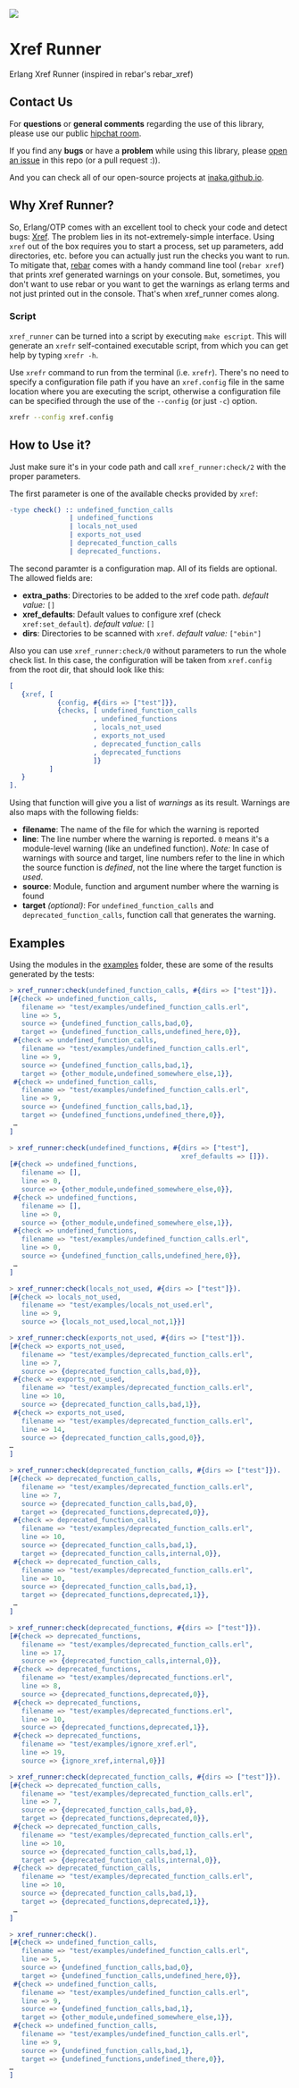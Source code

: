 ![](http://www.mindsmart.com.br/wp-content/uploads/2014/07/paulie-juno-mocinhos.jpg)

# Xref Runner
Erlang Xref Runner (inspired in rebar's rebar_xref)

## Contact Us
For **questions** or **general comments** regarding the use of this library,
please use our public [hipchat room](http://inaka.net/hipchat).

If you find any **bugs** or have a **problem** while using this library, please
[open an issue](https://github.com/inaka/elvis/issues/new) in this repo
(or a pull request :)).

And you can check all of our open-source projects at [inaka.github.io](http://inaka.github.io).

## Why Xref Runner?
So, Erlang/OTP comes with an excellent tool to check your code and detect bugs: [Xref](http://www.erlang.org/doc/apps/tools/xref_chapter.html).
The problem lies in its not-extremely-simple interface. Using `xref` out of the box requires you to start a process, set up parameters, add directories, etc. before you can actually just run the checks you want to run.
To mitigate that, [rebar](http://github.com/rebar/rebar) comes with a handy command line tool (`rebar xref`) that prints xref generated warnings on your console.
But, sometimes, you don't want to use rebar or you want to get the warnings as erlang terms and not just printed out in the console.
That's when xref_runner comes along.

### Script

`xref_runner` can be turned into a script by executing `make escript`. This will
generate an `xrefr` self-contained executable script, from which you can get
help by typing `xrefr -h`.

Use `xrefr` command to run from the terminal (i.e. `xrefr`).
There's no need to specify a configuration file path if you have an
`xref.config` file in the same location where you are executing the script,
otherwise a configuration file can be specified through the use of the
`--config` (or just `-c`) option.

```bash
xrefr --config xref.config
```

## How to Use it?
Just make sure it's in your code path and call `xref_runner:check/2` with the proper parameters.

The first parameter is one of the available checks provided by `xref`:
```erlang
-type check() :: undefined_function_calls
               | undefined_functions
               | locals_not_used
               | exports_not_used
               | deprecated_function_calls
               | deprecated_functions.
```

The second paramter is a configuration map. All of its fields are optional. The allowed fields are:

* **extra_paths**: Directories to be added to the xref code path. _default value:_ `[]`
* **xref_defaults**: Default values to configure xref (check `xref:set_default`). _default value:_ `[]`
* **dirs**: Directories to be scanned with `xref`. _default value:_ `["ebin"]`

Also you can use `xref_runner:check/0` without parameters to run the whole check list. In this case, the configuration will be taken from `xref.config` from the root dir, that should look like this:
```erlang
[
   {xref, [
            {config, #{dirs => ["test"]}},
            {checks, [ undefined_function_calls
                     , undefined_functions
                     , locals_not_used
                     , exports_not_used
                     , deprecated_function_calls
                     , deprecated_functions
                     ]}
          ]
   }
].
```

Using that function will give you a list of _warnings_ as its result. Warnings are also maps with the following fields:

* **filename**: The name of the file for which the warning is reported
* **line**: The line number where the warning is reported. `0` means it's a module-level warning (like an undefined function). _Note:_ In case of warnings with source and target, line numbers refer to the line in which the source function is _defined_, not the line where the target function is _used_.
* **source**: Module, function and argument number where the warning is found
* **target** _(optional)_: For `undefined_function_calls` and `deprecated_function_calls`, function call that generates the warning.

## Examples
Using the modules in the [examples](test/examples) folder, these are some of the results generated by the tests:

```erlang
> xref_runner:check(undefined_function_calls, #{dirs => ["test"]}).
[#{check => undefined_function_calls,
   filename => "test/examples/undefined_function_calls.erl",
   line => 5,
   source => {undefined_function_calls,bad,0},
   target => {undefined_function_calls,undefined_here,0}},
 #{check => undefined_function_calls,
   filename => "test/examples/undefined_function_calls.erl",
   line => 9,
   source => {undefined_function_calls,bad,1},
   target => {other_module,undefined_somewhere_else,1}},
 #{check => undefined_function_calls,
   filename => "test/examples/undefined_function_calls.erl",
   line => 9,
   source => {undefined_function_calls,bad,1},
   target => {undefined_functions,undefined_there,0}},
 …
]
```

```erlang
> xref_runner:check(undefined_functions, #{dirs => ["test"],
                                           xref_defaults => []}).
[#{check => undefined_functions,
   filename => [],
   line => 0,
   source => {other_module,undefined_somewhere_else,0}},
 #{check => undefined_functions,
   filename => [],
   line => 0,
   source => {other_module,undefined_somewhere_else,1}},
 #{check => undefined_functions,
   filename => "test/examples/undefined_function_calls.erl",
   line => 0,
   source => {undefined_function_calls,undefined_here,0}},
 …
]
```

```erlang
> xref_runner:check(locals_not_used, #{dirs => ["test"]}).
[#{check => locals_not_used,
   filename => "test/examples/locals_not_used.erl",
   line => 9,
   source => {locals_not_used,local_not,1}}]
```

```erlang
> xref_runner:check(exports_not_used, #{dirs => ["test"]}).
[#{check => exports_not_used,
   filename => "test/examples/deprecated_function_calls.erl",
   line => 7,
   source => {deprecated_function_calls,bad,0}},
 #{check => exports_not_used,
   filename => "test/examples/deprecated_function_calls.erl",
   line => 10,
   source => {deprecated_function_calls,bad,1}},
 #{check => exports_not_used,
   filename => "test/examples/deprecated_function_calls.erl",
   line => 14,
   source => {deprecated_function_calls,good,0}},
…
]
```

```erlang
> xref_runner:check(deprecated_function_calls, #{dirs => ["test"]}).
[#{check => deprecated_function_calls,
   filename => "test/examples/deprecated_function_calls.erl",
   line => 7,
   source => {deprecated_function_calls,bad,0},
   target => {deprecated_functions,deprecated,0}},
 #{check => deprecated_function_calls,
   filename => "test/examples/deprecated_function_calls.erl",
   line => 10,
   source => {deprecated_function_calls,bad,1},
   target => {deprecated_function_calls,internal,0}},
 #{check => deprecated_function_calls,
   filename => "test/examples/deprecated_function_calls.erl",
   line => 10,
   source => {deprecated_function_calls,bad,1},
   target => {deprecated_functions,deprecated,1}},
 …
]
```

```erlang
> xref_runner:check(deprecated_functions, #{dirs => ["test"]}).
[#{check => deprecated_functions,
   filename => "test/examples/deprecated_function_calls.erl",
   line => 17,
   source => {deprecated_function_calls,internal,0}},
 #{check => deprecated_functions,
   filename => "test/examples/deprecated_functions.erl",
   line => 8,
   source => {deprecated_functions,deprecated,0}},
 #{check => deprecated_functions,
   filename => "test/examples/deprecated_functions.erl",
   line => 10,
   source => {deprecated_functions,deprecated,1}},
 #{check => deprecated_functions,
   filename => "test/examples/ignore_xref.erl",
   line => 19,
   source => {ignore_xref,internal,0}}]
```

```erlang
> xref_runner:check(deprecated_function_calls, #{dirs => ["test"]}).
[#{check => deprecated_function_calls,
   filename => "test/examples/deprecated_function_calls.erl",
   line => 7,
   source => {deprecated_function_calls,bad,0},
   target => {deprecated_functions,deprecated,0}},
 #{check => deprecated_function_calls,
   filename => "test/examples/deprecated_function_calls.erl",
   line => 10,
   source => {deprecated_function_calls,bad,1},
   target => {deprecated_function_calls,internal,0}},
 #{check => deprecated_function_calls,
   filename => "test/examples/deprecated_function_calls.erl",
   line => 10,
   source => {deprecated_function_calls,bad,1},
   target => {deprecated_functions,deprecated,1}},
 …
]
```
```erlang
> xref_runner:check().
[#{check => undefined_function_calls,
   filename => "test/examples/undefined_function_calls.erl",
   line => 5,
   source => {undefined_function_calls,bad,0},
   target => {undefined_function_calls,undefined_here,0}},
 #{check => undefined_function_calls,
   filename => "test/examples/undefined_function_calls.erl",
   line => 9,
   source => {undefined_function_calls,bad,1},
   target => {other_module,undefined_somewhere_else,1}},
 #{check => undefined_function_calls,
   filename => "test/examples/undefined_function_calls.erl",
   line => 9,
   source => {undefined_function_calls,bad,1},
   target => {undefined_functions,undefined_there,0}},
…
]
```
